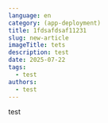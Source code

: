 ```yaml
---
language: en
category: (app-deployment)
title: 1fdsafdsaf11231
slug: new-article
imageTitle: tets
description: test
date: 2025-07-22
tags:
  - test
authors:
  - test
---
```

test

